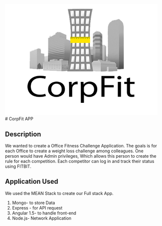 <img  src="modules/core/client/img/brand/company_logo.png"/>
# CorpFit APP

## Description
We wanted to create a Office Fitness Challenge Application. 
The goals is for each Office to create a weight loss challenge among colleagues. 
One person would have Admin privileges, Which allows this person to create the rule for each competition.
Each competitor can log in and track their status using FITBIT.

## Application Used
We used the MEAN Stack to create our Full stack App.

1. Mongo- to store Data 
2. Express - for API request
3. Angular 1.5- to handle front-end
4. Node.js- Network Application



